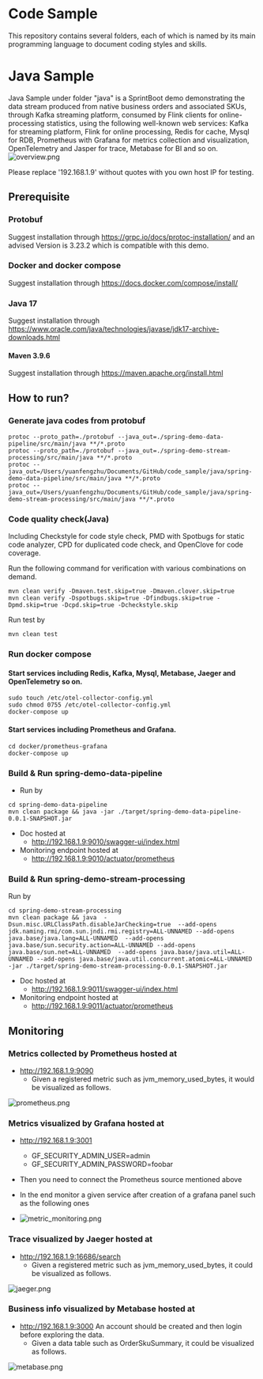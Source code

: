 # Code Sample
This repository contains several folders, each of which is named by its main programming language to document coding styles and skills.

# Java Sample
Java Sample under folder "java" is a SprintBoot demo demonstrating the data stream produced from native business orders and associated SKUs, through Kafka streaming platform, consumed by Flink clients for online-processing statistics, using the following well-known web services:
Kafka for streaming platform, 
Flink for online processing, 
Redis for cache, Mysql for RDB, 
Prometheus with Grafana for metrics collection and visualization, 
OpenTelemetry and Jasper for trace, 
Metabase for BI and so on.
![overview.png](java%2Fimages%2Foverview.png)

Please replace '192.168.1.9' without quotes with you own host IP for testing.

## Prerequisite
### Protobuf
Suggest installation through
https://grpc.io/docs/protoc-installation/
and an advised Version is 3.23.2 which is compatible with this demo.

### Docker and docker compose
Suggest installation through
https://docs.docker.com/compose/install/

### Java 17
Suggest installation through
https://www.oracle.com/java/technologies/javase/jdk17-archive-downloads.html

#### Maven 3.9.6
Suggest installation through
https://maven.apache.org/install.html

## How to run?
### Generate java codes from protobuf
```
protoc --proto_path=./protobuf --java_out=./spring-demo-data-pipeline/src/main/java **/*.proto
protoc --proto_path=./protobuf --java_out=./spring-demo-stream-processing/src/main/java **/*.proto
protoc --java_out=/Users/yuanfengzhu/Documents/GitHub/code_sample/java/spring-demo-data-pipeline/src/main/java **/*.proto
protoc --java_out=/Users/yuanfengzhu/Documents/GitHub/code_sample/java/spring-demo-stream-processing/src/main/java **/*.proto
```
### Code quality check(Java)
Including Checkstyle for code style check, PMD with Spotbugs for static code analyzer, CPD for duplicated code check, and OpenClove for code coverage. 

Run the following command for verification with various combinations on demand.
```
mvn clean verify -Dmaven.test.skip=true -Dmaven.clover.skip=true
mvn clean verify -Dspotbugs.skip=true -Dfindbugs.skip=true -Dpmd.skip=true -Dcpd.skip=true -Dcheckstyle.skip
```
Run test by
```
mvn clean test
```

### Run docker compose
#### Start services including Redis, Kafka, Mysql, Metabase, Jaeger and OpenTelemetry so on.
```
sudo touch /etc/otel-collector-config.yml
sudo chmod 0755 /etc/otel-collector-config.yml
docker-compose up
```
#### Start services including Prometheus and Grafana.
```
cd docker/prometheus-grafana
docker-compose up
```

### Build & Run spring-demo-data-pipeline
* Run by
```
cd spring-demo-data-pipeline 
mvn clean package && java -jar ./target/spring-demo-data-pipeline-0.0.1-SNAPSHOT.jar
```  
* Doc hosted at
  * http://192.168.1.9:9010/swagger-ui/index.html
* Monitoring endpoint hosted at 
  * http://192.168.1.9:9010/actuator/prometheus

### Build & Run spring-demo-stream-processing
Run by
```
cd spring-demo-stream-processing
mvn clean package && java  -Dsun.misc.URLClassPath.disableJarChecking=true  --add-opens jdk.naming.rmi/com.sun.jndi.rmi.registry=ALL-UNNAMED --add-opens java.base/java.lang=ALL-UNNAMED  --add-opens java.base/sun.security.action=ALL-UNNAMED --add-opens java.base/sun.net=ALL-UNNAMED  --add-opens java.base/java.util=ALL-UNNAMED --add-opens java.base/java.util.concurrent.atomic=ALL-UNNAMED -jar ./target/spring-demo-stream-processing-0.0.1-SNAPSHOT.jar
```
* Doc hosted at
  * http://192.168.1.9:9011/swagger-ui/index.html
* Monitoring endpoint hosted at
  * http://192.168.1.9:9011/actuator/prometheus

## Monitoring
### Metrics collected by Prometheus hosted at
* http://192.168.1.9:9090 
  * Given a registered metric such as jvm_memory_used_bytes, it would be visualized as follows.

![prometheus.png](java%2Fimages%2Fprometheus.png)

### Metrics visualized by Grafana hosted at
* http://192.168.1.9:3001
  * GF_SECURITY_ADMIN_USER=admin
  * GF_SECURITY_ADMIN_PASSWORD=foobar
* Then you need to connect the Prometheus source mentioned above
* In the end monitor a given service after creation of a grafana panel such as the following ones

* ![metric_monitoring.png](java%2Fimages%2Fmetric_monitoring.png)

### Trace visualized by Jaeger hosted at
* http://192.168.1.9:16686/search
  * Given a registered metric such as jvm_memory_used_bytes, it could be visualized as follows.

![jaeger.png](java%2Fimages%2Fjaeger.png)

### Business info visualized by Metabase hosted at
* http://192.168.1.9:3000 An account should be created and then login before exploring the data.
  * Given a data table such as OrderSkuSummary, it could be visualized as follows.

![metabase.png](java%2Fimages%2Fmetabase.png)